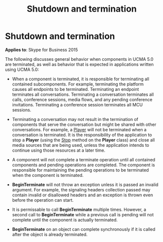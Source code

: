 ﻿---
title: Shutdown and termination
TOCTitle: Shutdown and termination
ms:assetid: 984533c3-4d46-408e-a958-ce1ed87eedd5
ms:mtpsurl: https://msdn.microsoft.com/en-us/library/Dn466076(v=office.16)
ms:contentKeyID: 65240014
ms.date: 07/27/2015
mtps_version: v=office.16
---

# Shutdown and termination


**Applies to**: Skype for Business 2015

The following discusses general behavior when components in UCMA 5.0 are terminated, as well as behavior that is expected in applications written using UCMA 5.0:

  - When a component is terminated, it is responsible for terminating all contained subcomponents. For example, terminating the platform causes all endpoints to be terminated. Terminating an endpoint terminates all conversations. Terminating a conversation terminates all calls, conference sessions, media flows, and any pending conference invitations. Terminating a conference session terminates all MCU sessions.

  - Terminating a conversation may not result in the termination of components that serve the conversation but might be shared with other conversations. For example, a [Player](https://docs.microsoft.com/dotnet/api/microsoft.rtc.collaboration.audiovideo.player?view=ucma-api) will not be terminated when a conversation is terminated. It is the responsibility of the application to stop a **Player** (using the [Stop](https://msdn.microsoft.com/en-us/library/hh350156\(v=office.16\)) method on the **Player** class) and close all media sources that are being used, unless the application intends to continue using those resources at a later time.

  - A component will not complete a terminate operation until all contained components and pending operations are completed. The component is responsible for maintaining the pending operations to be terminated when the component is terminated.

  - **BeginTerminate** will not throw an exception unless it is passed an invalid argument. For example, the signaling headers collection passed may contain invalid or disallowed headers and an exception is thrown even before the operation can start.

  - It is permissable to call **BeginTerminate** multiple times. However, a second call to **BeginTerminate** while a previous call is pending will not complete until the component is actually terminated.

  - **BeginTerminate** on an object can complete synchronously if it is called after the object is already terminated.

